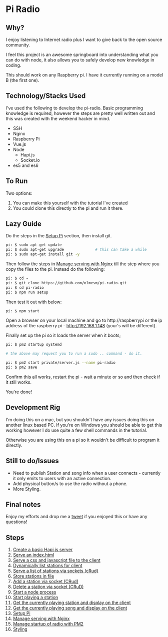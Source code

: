 # Pi Radio

## Why?

I enjoy listening to Internet radio plus I want to give back to the open source community.

I feel this project is an awesome springboard into understanding what you can do with node, it also allows you to safely develop new knowledge in coding.

This should work on any Raspberry pi. I have it currently running on a model B (the first one).

## Technology/Stacks Used

I've used the following to develop the pi-radio. Basic programming knowledge is required, however the steps are pretty well written out and this was created with the weekend hacker in mind.

* SSH
* Nginx
* Raspberry Pi
* Vue.js
* Node
    - Hapi.js
    - Socket.io
* es5 and es6

## To Run

Two options:

1. You can make this yourself with the tutorial I've created
1. You could clone this directly to the pi and run it there.

## Lazy Guide

Do the steps in the [Setup Pi](/walkthrough/Setup-Pi.md) section, then install git.

```bash
pi: $ sudo apt-get update
pi: $ sudo apt-get upgrade              # this can take a while
pi: $ sudo apt-get install git -y
```

Then follow the steps in [Manage serving with Nginx](/walkthrough/Manage-serving-with-Nginx.md) till the step where you copy the files to the pi. Instead do the following:

```bash
pi: $ cd ~
pi: $ git clone https://github.com/olmesm/pi-radio.git
pi: $ cd pi-radio
pi: $ npm run setup
```

Then test it out with below:

```bash
pi: $ npm start
```

Open a browser on your local machine and go to http://raspberrypi or the ip address of the raspberry pi - http://192.168.1.148 (your's will be different).

Finally set up the pi so it loads the server when it boots;

```bash
pi: $ pm2 startup systemd

# the above may request you to run a sudo .. command - do it.

pi: $ pm2 start private/server.js --name pi-radio
pi: $ pm2 save
```

Confirm this all works, restart the pi - wait a minute or so and then check if it still works.

You're done!

## Development Rig

I'm doing this on a mac, but you shouldn't have any issues doing this on another linux based PC. If you're on Windows you should be able to get this working however I do use quite a few shell commands in the tutorial.

Otherwise you are using this on a pi so it wouldn't be difficult to program it directly.

## Still to do/Issues

- Need to publish Station and song info when a user connects - currently it only emits to users with an active connection.
- Add physical button/s to use the radio without a phone.
- More Styling.

## Final notes

Enjoy my efforts and drop me a [tweet](https://twitter.com/oh_es) if you enjoyed this or have any questions!

## Steps

1. [Create a basic Hapi.js server](./walkthrough/Create-a-basic-Hapi.js-server.md)
1. [Serve an index.html](/walkthrough/Serve-an-index.html.md)
1. [Serve a css and javascript file to the client](/walkthrough/Serve-a-css-and-javascript-file-to-the-client.md)
1. [Dynamically list stations for client](/walkthrough/Dynamically-list-stations-for-client.md)
1. [Serve a list of stations via sockets (cRud)](/walkthrough/Serve-a-list-of-stations-via-sockets.md)
1. [Store stations in file](/walkthrough/Store-stations-in-file.md)
1. [Add a station via socket (CRud)](/walkthrough/Add-a-station-via-socket.md)
1. [Delete a station via socket (CRuD)](/walkthrough/Delete-a-station-via-socket.md)
1. [Start a node process](/walkthrough/Start-a-node-process.md)
1. [Start playing a station](/walkthrough/Start-playing-a-station.md)
1. [Get the currently playing station and display on the client](/walkthrough/Get-the-currently-playing-station-and-display-on-the-client.md)
1. [Get the currently playing song and display on the client](/walkthrough/Get-the-currently-playing-song-and-display-on-the-client.md)
1. [Setup Pi](/walkthrough/Setup-Pi.md)
1. [Manage serving with Nginx](/walkthrough/Manage-serving-with-Nginx.md)
1. [Manage startup of radio with PM2](/walkthrough/Manage-startup-of-radio-with-PM2.md)
1. [Styling](/walkthrough/Styling.md)
